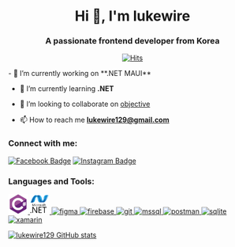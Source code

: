 <h1 align="center">Hi 👋, I'm lukewire</h1>
<h3 align="center">A passionate frontend developer from Korea</h3>
<div align="center">
  
[![Hits](https://hits.seeyoufarm.com/api/count/incr/badge.svg?url=https%3A%2F%2Fgithub.com%2Flukewire129%2Fhit-counter&count_bg=%235EA276&title_bg=%23555555&icon=&icon_color=%23E7E7E7&title=hits&edge_flat=false)](https://hits.seeyoufarm.com)
  
 
</div>
- 🔭 I’m currently working on **.NET MAUI**

- 🌱 I’m currently learning **.NET**

- 👯 I’m looking to collaborate on [objective](https://github.com/jamesnet214/objective)

- 📫 How to reach me **lukewire129@gmail.com**

<h3 align="left">Connect with me:</h3>

[![Facebook Badge](https://img.shields.io/badge/facebook-1877f2?style=flat-square&logo=facebook&logoColor=white&link=https://www.facebook.com/lukewire129)](https://www.facebook.com/lukewire129) [![Instagram Badge](https://img.shields.io/badge/Instagram-E4405F.svg?style=flat-square&logo=Instagram&logoColor=white&link=https://www.instagram.com/lukewire129)](https://www.instagram.com/lukewire129)
<p align="left">
</p>

<h3 align="left">Languages and Tools:</h3>
<p align="left"> <a href="https://www.w3schools.com/cs/" target="_blank" rel="noreferrer"> <img src="https://raw.githubusercontent.com/devicons/devicon/master/icons/csharp/csharp-original.svg" alt="csharp" width="40" height="40"/> </a> <a href="https://dotnet.microsoft.com/" target="_blank" rel="noreferrer"> <img src="https://raw.githubusercontent.com/devicons/devicon/master/icons/dot-net/dot-net-original-wordmark.svg" alt="dotnet" width="40" height="40"/> </a> <a href="https://www.figma.com/" target="_blank" rel="noreferrer"> <img src="https://www.vectorlogo.zone/logos/figma/figma-icon.svg" alt="figma" width="40" height="40"/> </a> <a href="https://firebase.google.com/" target="_blank" rel="noreferrer"> <img src="https://www.vectorlogo.zone/logos/firebase/firebase-icon.svg" alt="firebase" width="40" height="40"/> </a> <a href="https://git-scm.com/" target="_blank" rel="noreferrer"> <img src="https://www.vectorlogo.zone/logos/git-scm/git-scm-icon.svg" alt="git" width="40" height="40"/> </a> <a href="https://www.microsoft.com/en-us/sql-server" target="_blank" rel="noreferrer"> <img src="https://www.svgrepo.com/show/303229/microsoft-sql-server-logo.svg" alt="mssql" width="40" height="40"/> </a> <a href="https://postman.com" target="_blank" rel="noreferrer"> <img src="https://www.vectorlogo.zone/logos/getpostman/getpostman-icon.svg" alt="postman" width="40" height="40"/> </a> <a href="https://www.sqlite.org/" target="_blank" rel="noreferrer"> <img src="https://www.vectorlogo.zone/logos/sqlite/sqlite-icon.svg" alt="sqlite" width="40" height="40"/> </a> <a href="https://dotnet.microsoft.com/apps/xamarin" target="_blank" rel="noreferrer"> <img src="https://raw.githubusercontent.com/detain/svg-logos/780f25886640cef088af994181646db2f6b1a3f8/svg/xamarin.svg" alt="xamarin" width="40" height="40"/> </a> </p>

[![lukewire129 GitHub stats](https://github-readme-stats.vercel.app/api?username=lukewire129&include_all_commits=true&count_private=true&show_icons=true&&theme=cobalt)](https://github.com/lukewire129/github-readme-stats)
